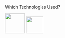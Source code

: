 Which Technologies Used? 

<img src="https://lh3.googleusercontent.com/proxy/GlBmww1x44f1347ARUd84Yccwa8NlBGMtq865vW-iTjGBwvQWjro2hhERxw_BDkOIj9S8WKE-BA_iG6OJKP_5uDNOXOBxVVDCQ49BYKs3D1qpJI" width=65 height=65/> <img src="https://2.bp.blogspot.com/-4FdDAKjbAvU/Vpvr1Rl9YfI/AAAAAAAABk0/U-VeLoHK7uo/s1600/photo.jpg" width=55 height=55 />
